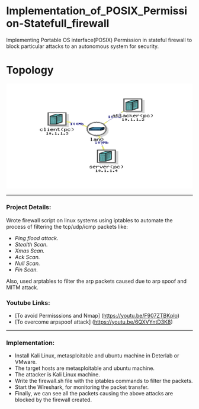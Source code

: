 # Implementation_of_POSIX_Permission-Statefull_firewall

Implementing Portable OS interface(POSIX) Permission in stateful firewall to block particular attacks to an autonomous system for security.

# Topology
![Deter_lab topology](./Deter_lab_topology.png)
___________

### Project Details:

Wrote firewall script on linux systems using iptables to automate the process of filtering the tcp/udp/icmp packets like:

- *Ping flood attack.*
- *Stealth Scan.*
- *Xmas Scan.*
- *Ack Scan.*
- *Null Scan.*
- *Fin Scan.*

Also, used arptables to filter the arp packets caused due to arp spoof and MITM attack.

### Youtube Links:

- [To avoid Permisssions and Nmap] (https://youtu.be/F907ZTBKplo) 
- [To overcome arpspoof attack] (https://youtu.be/6QXVYntD3K8)

_______________

### Implementation:

- Install Kali Linux, metasploitable and ubuntu machine in Deterlab or VMware.
- The target hosts are metasploitable and ubuntu machine.
- The attacker is Kali Linux machine.
- Write the firewall.sh file with the iptables commands to filter the packets.
- Start the Wireshark, for monitoring the packet transfer.
- Finally, we can see all the packets causing the above attacks are blocked by the firewall created.
